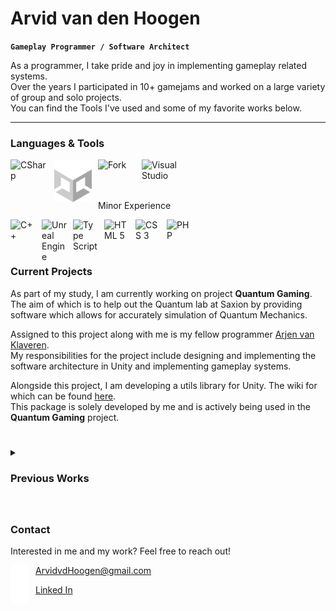 # Arvid van den Hoogen

**`Gameplay Programmer / Software Architect`**

As a programmer, I take pride and joy in implementing gameplay related systems.  
Over the years I participated in 10+ gamejams and worked on a large variety of group and solo projects.  
You can find the Tools I've used and some of my favorite works below.

---

### Languages & Tools

<!-- icons -->
<a href="https://learn.microsoft.com/en-us/dotnet/csharp/">
	<img align="left" alt="CSharp" width="60px" style="padding-right:10px;" src="https://cdn.jsdelivr.net/gh/devicons/devicon@latest/icons/csharp/csharp-original.svg"/>
</a>
<a href="https://unity.com/">
	<img align="left" alt="Unity" width="60px" style="padding-right:10px;" src="/src/img/Unity_Logo.png"/>
</a>
<a href="https://git-fork.com/">
	<img align="left" alt="Fork" width="60px" style="padding-right:10px;" src="https://git-fork.com/images/logo.png"/>
</a>
<a href="https://visualstudio.microsoft.com/">
	<img align="left" alt="Visual Studio" width="60px" style ="padding-right:10px;" src="https://cdn.jsdelivr.net/gh/devicons/devicon@latest/icons/visualstudio/visualstudio-original.svg"/>
</a>

<br/><br/><br/>

Minor Experience
<br/>

<a href="https://cplusplus.com/">
	<img align="left" alt="C++" width="40px" style="padding-right:10px;" src="https://cdn.jsdelivr.net/gh/devicons/devicon@latest/icons/cplusplus/cplusplus-original.svg"/>
</a>
<a href="https://www.unrealengine.com/en-US">
	<img align="left" alt="Unreal Engine" width="40px" style="padding-right:10px;" src="https://www.pikpng.com/pngl/b/543-5434947_unreal-engine-logo-unreal-engine-logo-ico-clipart.png"/>
</a>
<a href="https://www.typescriptlang.org/">
	<img align="left" alt="Type Script" width="40px" style="padding-right:10px;" src="https://cdn.jsdelivr.net/gh/devicons/devicon@latest/icons/typescript/typescript-original.svg"/>
</a>
<a href="https://whatwg.org/">
	<img align="left" alt="HTML 5" width="40px" style="padding-right:10px;" src="https://cdn.jsdelivr.net/gh/devicons/devicon@latest/icons/html5/html5-original.svg"/>
</a>
<a href="https://www.w3.org/TR/css-2023/">
	<img align="left" alt="CSS 3" width="40px" style="padding-right:10px;" src="https://cdn.jsdelivr.net/gh/devicons/devicon@latest/icons/css3/css3-original.svg"/>
</a>
<a href="https://www.php.net/">
	<img align="left" alt="PHP" width="40px" style="padding-right:10px;" src="https://cdn.jsdelivr.net/gh/devicons/devicon@latest/icons/php/php-original.svg"/>
</a>
<br/><br/>

<!-- Section to talk about my current activities -->
#
### Current Projects

As part of my study, I am currently working on project **Quantum Gaming**.  
The aim of which is to help out the Quantum lab at Saxion by providing software which allows for accurately simulation of Quantum Mechanics.

Assigned to this project along with me is my fellow programmer [Arjen van Klaveren](https://arjenvklaveren.github.io/).  
My responsibilities for the project include designing and implementing the software architecture in Unity and implementing gameplay systems.

Alongside this project, I am developing a utils library for Unity. The wiki for which can be found [here](https://github.com/Sad-AI-dev/SadUtils_Package/wiki).  
This package is solely developed by me and is actively being used in the **Quantum Gaming** project.

<!-- Collapsable section about previous works -->
#
<details>
	<summary><h3>Previous Works<h3/></summary>

This section contains some of my favorite projects I recently worked on.

##

<!-- Minor Skilled Project -->
<a href="https://github.com/Sad-AI-dev/Minor_Skilled">
	<img align="center" alt="Stellar Sprint Logo" width="70%" src="https://github.com/Sad-AI-dev/Minor_Skilled/blob/Develop/Roguelike_Minor/Assets/Art/2D/UI%20Elements/Main%20Menu/Menu%20Rework/Title.png"/>
</a>

###

As part of my minor, I collaborated with 6 other students on developing a 3D action rogue-like.  
I took up the roles of Project Lead, Lead Developer, Software Architect and Gameplay Programmer during this project.  

<!-- left aligned image here? -->

I greatly enjoyed working on this project, as it contained a large variety of complex gameplay systems.  
My favorite part I worked on is the *agent system*.  
This system unifies the underlying systems for all the enemies and the player.
 A consequence of this is that all content developed for the player can also be used on the enemies with minimal effort.  
A great example of this are the 40+ unique power-ups that were developed for the player, which we later used to quickly create unique and distinct enemy variants.

Building the systems which allow for a large variety of unique power-ups is an achievement I take great pride in.  
Here are some examples of the power-ups we created:

<!-- add images of a ~3 items next to each other here -->

Find out more about this project [here](https://github.com/Sad-AI-dev/Minor_Skilled).

<!-- Wave Collapse Function Algorithm -->
## Wave Collapse Function

The **Wave Collapse Function Algorithm** is an algorithm used for procedural generation.

<div align="center"><a href="https://github.com/Sad-AI-dev/WaveCollapseFunction/tree/main">
	<img align="center" alt="Demonstration of the Wave Collapse Function Algorithm generation a 2D environment" width="50%" src="https://github.com/Sad-AI-dev/WaveCollapseFunction/blob/main/Readme-Files/2D-Nature.gif">
</a></div>

> My Wave Collapse Function Algorithm generating a 2D environment

As a personal project, I created a version of the [Wave Collapse Function Algorithm](https://github.com/mxgmn/WaveFunctionCollapse).  
The above image shows every step the algorithm takes, below is a version which generates an environment in "chunks" and one which generates a 3D environment.

<a href="https://github.com/Sad-AI-dev/WaveCollapseFunction/tree/main">
	<img align="center" alt="WCF Algorithm generating a 2D environment" width="35%" style="padding-right:10%;" src="https://github.com/Sad-AI-dev/WaveCollapseFunction/blob/main/Readme-Files/2D-Lines.gif">
</a>

<a href="https://github.com/Sad-AI-dev/WaveCollapseFunction/tree/main">
	<img align="center" alt="WCF Algorithm generating a 3D environment" width="35%" style="padding-right:10%;" src="https://github.com/Sad-AI-dev/WaveCollapseFunction/blob/main/Readme-Files/3D-Pipes.gif">
</a>

###

Find out more about this project [here](https://github.com/Sad-AI-dev/WaveCollapseFunction/tree/main).

##
<a href="">
	<img align="center" alt="Chunk Punk Logo" width="35%" src="https://github.com/Sad-AI-dev/ChunkPunk/blob/Development/Project_Show-off/Assets/Artist/UI/Unbenanntes_Projekt.png"/>
</a>

</details>

#
### Contact

Interested in me and my work? Feel free to reach out!

<!-- Email -->
<img align="left" alt="Email" width="30px" style="padding-right:10px;" src="/src/img/Mail_Logo.png"/>

[ArvidvdHoogen@gmail.com](mailto:ArvidvdHoogen@gmail.com)

<!-- LinkedIn -->
<img align="left" alt="LinkedIn" width="30px" style="padding-right:10px;" src="/src/img/LinkedIn_Logo.png"/>

[Linked In](https://www.linkedin.com/in/arvid-van-den-hoogen/)

<!--
The plan is simple:

[X] Short Bio
[X] Languages & Tools
		for this section, use dev icons.
		- C#
		- Unity
		- Fork
		- Visual Studio
		Minor:
		- C++
		- Unreal Engine
		- Type Script
		- HTML 5
		- CSS 3
		- PHP
[X] Currently working on
[ ] Previous works
	[X] Stellar Sprint
	[X] Wave Collapse Function Algorithm
	[ ] Chunk Punk
[X] Contact
-->